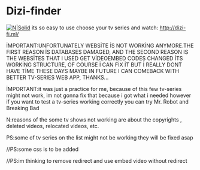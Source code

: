 # Dizi-finder
[![N|Solid](https://img.shields.io/teamcity/http/teamcity.jetbrains.com/s/bt345.svg)](https://dizi-fi.ml)
its so easy to use choose your tv series and watch: http://dizi-fi.ml/

İMPORTANT:UNFORTUNATELY WEBSİTE İS NOT WORKİNG ANYMORE.THE FIRST REASON İS DATABASES DAMAGED, AND THE SECOND REASON IS THE WEBSİTES THAT I USED GET VİDEOEMBED CODES  CHANGED İTS WORKİNG STRUCTURE, OF COURSE İ CAN FİX İT BUT İ REALLY DONT HAVE TİME THESE DAYS MAYBE IN FUTURE I CAN COMEBACK WITH BETTER TV-SERIES WEB APP, THANKS...

İMPORTANT:it was just a practice for me, because of this few tv-series might not work, im not gonna fix that because i got what i needed however if you want to test a tv-series working correctly you can try Mr. Robot and Breaking Bad

N:reasons of the some tv shows not working are about the copyrights , deleted videos, relocated videos, etc.

PS:some of tv series on the list might not be working they will be fixed asap



//PS:some css is to be added

//PS:im thinking to remove redirect and use embed video without redirect
